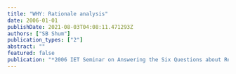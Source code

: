 ```yaml
---
title: "WHY: Rationale analysis"
date: 2006-01-01
publishDate: 2021-08-03T04:08:11.471293Z
authors: ["SB Shum"]
publication_types: ["2"]
abstract: ""
featured: false
publication: "*2006 IET Seminar on Answering the Six Questions about Requirements*"
---
```


